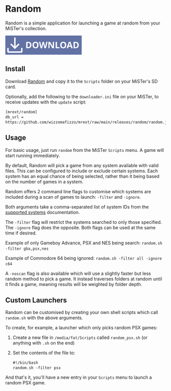 # Random

Random is a simple application for launching a game at random from your MiSTer's collection.

[![Download Random](images/download.svg "Download Random")](https://github.com/wizzomafizzo/mrext/raw/main/releases/random/random.sh)

## Install

Download [Random](https://github.com/wizzomafizzo/mrext/raw/main/releases/random/random.sh) and copy it to the `Scripts` folder on your MiSTer's SD card.

Optionally, add the following to the `downloader.ini` file on your MiSTer, to receive updates with the `update` script:
```
[mrext/random]
db_url = https://github.com/wizzomafizzo/mrext/raw/main/releases/random/random.json
```

## Usage

For basic usage, just run `random` from the MiSTer `Scripts` menu. A game will start running immediately.

By default, Random will pick a game from any system available with valid files. This can be configured to include or exclude certain systems. Each system has an equal chance of being selected, rather than it being based on the number of games in a system.

Random offers 2 command line flags to customise which systems are included during a scan of games to launch: `-filter` and `-ignore`.

Both arguments take a comma-separated list of system IDs from the [supported systems](systems.md) documentation.

The `-filter` flag will restrict the systems searched to only those specified. The `-ignore` flag does the opposite. Both flags can be used at the same time if desired.

Example of only Gameboy Advance, PSX and NES being search: `random.sh -filter gba,psx,nes`

Example of Commodore 64 being ignored: `random.sh -filter all -ignore c64`

A `-noscan` flag is also available which will use a slightly faster but less random method to pick a game. It instead traverses folders at random until it finds a game, meaning results will be weighted by folder depth.

## Custom Launchers

Random can be customised by creating your own shell scripts which call `random.sh` with the above arguments.

To create, for example, a launcher which only picks random PSX games:

1. Create a new file in `/media/fat/Scripts` called `random_psx.sh` (or anything with `.sh` on the end)
2. Set the contents of the file to:

   ```
   #!/bin/bash
   random.sh -filter psx
   ```

And that's it, you'll have a new entry in your `Scripts` menu to launch a random PSX game.